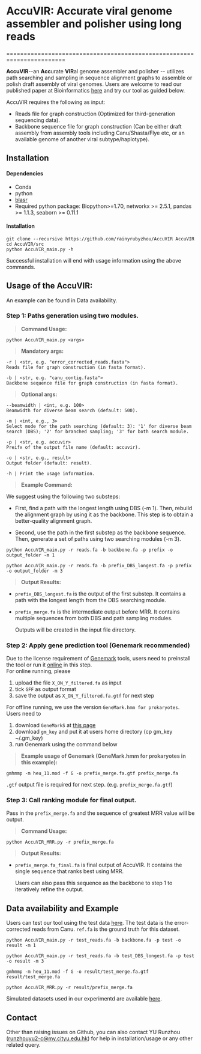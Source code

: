 # AccuVIR: Accurate viral genome assembler and polisher using long reads
=======================================================================

**AccuVIR**--an **Acc**urate **VIR**al genome assembler and polisher -- utilizes path searching and sampling in sequence alignment graphs to assemble or polish draft assembly of viral genomes. Users are welcome to read our published paper at Bioinformatics [here](https://doi.org/10.1093/bioinformatics/btac827) and try our tool as guided below.

AccuVIR requires the following as input:
+ Reads file for graph construction (Optimized for third-generation sequencing data).
+ Backbone sequence file for graph construction (Can be either draft assembly from assembly tools including Canu/Shasta/Flye etc, or an available genome of another viral subtype/haplotype).
 
## Installation

#### Dependencies
- Conda
- python
- [blasr](https://anaconda.org/bioconda/blasr)
- Required python package: Biopython>=1.70, networkx >= 2.5.1, pandas >= 1.1.3, seaborn >= 0.11.1

#### Installation
```console
git clone --recursive https://github.com/rainyrubyzhou/AccuVIR AccuVIR
cd AccuVIR/src
python AccuVIR_main.py -h
```
Successful installation will end with usage information using the above commands.


## Usage of the AccuVIR: 
An example can be found in Data availability. 
### Step 1: Paths generation using two modules.
>**Command Usage:**
```console
python AccuVIR_main.py <args>
```

>**Mandatory args:**
```console
-r | <str, e.g. "error_corrected_reads.fasta">
Reads file for graph construction (in fasta format). 

-b | <str, e.g. "canu_contig.fasta">
Backbone sequence file for graph construction (in fasta format). 
```
>**Optional args:**
```console
--beamwidth | <int, e.g. 100>
Beamwidth for diverse beam search (default: 500).

-m | <int, e.g., 3>
Select mode for the path searching (default: 3): '1' for diverse beam search (DBS); '2' for branched sampling; '3' for both search module.

-p | <str, e.g. accuvir>
Preifx of the output file name (default: accuvir).

-o | <str, e.g., result>
Output folder (default: result).

-h | Print the usage information. 
```
>**Example Command:**

We suggest using the following two substeps:

- First, find a path with the longest length using DBS (-m 1). Then, rebuild the alignment graph by using it as the backbone. This step is to obtain a better-quality alignment graph.

- Second, use the path in the first substep as the backbone sequence. Then, generate a set of paths using two searching modules (-m 3).

```console
python AccuVIR_main.py -r reads.fa -b backbone.fa -p prefix -o output_folder -m 1

python AccuVIR_main.py -r reads.fa -b prefix_DBS_longest.fa -p prefix -o output_folder -m 3

```


>**Output Results:**
+ `prefix_DBS_longest.fa` is the output of the first substep. It contains a path with the longest length from the DBS searching module.  

+ `prefix_merge.fa` is the intermediate output before MRR. It contains multiple sequences from both DBS and path sampling modules.  

    Outputs will be created in the input file directory. 

### Step 2: Apply gene prediction tool (Genemark recommended)

Due to the license requirement of [Genemark](http://exon.gatech.edu/GeneMark/) tools, users need to preinstall the tool or run it [online](http://exon.gatech.edu/GeneMark/gmhmmp.cgi) in this step.   
For online running, please 
1. upload the file `X_ON_Y_filtered.fa` as input
2. tick `GFF` as output format 
3. save the output as `X_ON_Y_filtered.fa.gtf` for next step

For offline running, we use the version `GeneMark.hmm for prokaryotes`. Users need to 
1. download `GeneMarkS` at [this page](http://exon.gatech.edu/GeneMark/license_download.cgi)
2. download `gm_key` and put it at users home directory (cp gm_key ~/.gm_key)
3. run Genemark using the command below
>**Example usage of Genemark (GeneMark.hmm for prokaryotes in this example):**
```console
gmhmmp -m heu_11.mod -f G -o prefix_merge.fa.gtf prefix_merge.fa
```

`.gtf` output file is required for next step. (e.g. `prefix_merge.fa.gtf`)


### Step 3: Call ranking module for final output.
Pass in the `prefix_merge.fa` and the sequence of greatest MRR value will be output.
>**Command Usage:**
```console
python AccuVIR_MRR.py -r prefix_merge.fa
```
>**Output Results:** 

 + `prefix_merge.fa_final.fa` is final output of AccuVIR. It contains the single sequence that ranks best using MRR. 

    Users can also pass this sequence as the backbone to step 1 to iteratively refine the output. 

## Data availability and Example
Users can test our tool using the test data [here](https://drive.google.com/drive/folders/1iCNVjkw_LEhd8pYfS4QDXEAmVAHZW2N9). The test data is the error-corrected reads from Canu. `ref.fa` is the ground truth for this dataset. 
```console
python AccuVIR_main.py -r test_reads.fa -b backbone.fa -p test -o result -m 1

python AccuVIR_main.py -r test_reads.fa -b test_DBS_longest.fa -p test -o result -m 3

gmhmmp -m heu_11.mod -f G -o result/test_merge.fa.gtf result/test_merge.fa

python AccuVIR_MRR.py -r result/prefix_merge.fa

```


Simulated datasets used in our experimentd are available [here](https://drive.google.com/drive/folders/1jIIBaANO5Gi0EeECuxq_7IHYScds4dDB).
## Contact
Other than raising issues on Github, you can also contact YU Runzhou (runzhouyu2-c@my.cityu.edu.hk) for help in installation/usage or any other related query.




